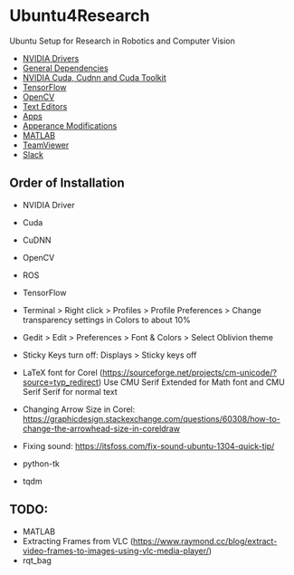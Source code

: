 # Ubuntu4Research
Ubuntu Setup for Research in Robotics and Computer Vision

- [NVIDIA Drivers]()
- [General Dependencies]()
- [NVIDIA Cuda, Cudnn and Cuda Toolkit]()
- [TensorFlow]()
- [OpenCV]()
- [Text Editors]()
- [Apps]()
- [Apperance Modifications]()
- [MATLAB]()
- [TeamViewer]()
- [Slack]()

## Order of Installation
- NVIDIA Driver
- Cuda
- CuDNN
- OpenCV
- ROS
- TensorFlow

- Terminal > Right click > Profiles > Profile Preferences > Change transparency settings in Colors to about 10%
- Gedit > Edit > Preferences > Font & Colors > Select Oblivion theme
- Sticky Keys turn off: Displays > Sticky keys off
- LaTeX font for Corel (https://sourceforge.net/projects/cm-unicode/?source=typ_redirect) Use CMU Serif Extended for Math font and CMU Serif Serif for normal text
- Changing Arrow Size in Corel: https://graphicdesign.stackexchange.com/questions/60308/how-to-change-the-arrowhead-size-in-coreldraw
- Fixing sound: https://itsfoss.com/fix-sound-ubuntu-1304-quick-tip/
- python-tk
- tqdm
## TODO:
- MATLAB
- Extracting Frames from VLC (https://www.raymond.cc/blog/extract-video-frames-to-images-using-vlc-media-player/)
- rqt_bag

